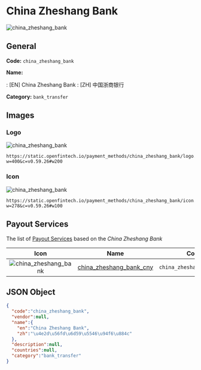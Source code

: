
# China Zheshang Bank 
![china_zheshang_bank](https://static.openfintech.io/payment_methods/china_zheshang_bank/logo.svg?w=400&c=v0.59.26#w200)  

## General 
**Code:** `china_zheshang_bank` 
 
**Name:** 
 
:	[EN] China Zheshang Bank 
:	[ZH] 中国浙商银行 
 
**Category:** `bank_transfer` 
 

## Images 

### Logo 
![china_zheshang_bank](https://static.openfintech.io/payment_methods/china_zheshang_bank/logo.svg?w=400&c=v0.59.26#w200)  

```
https://static.openfintech.io/payment_methods/china_zheshang_bank/logo.svg?w=400&c=v0.59.26#w200
```  

### Icon 
![china_zheshang_bank](https://static.openfintech.io/payment_methods/china_zheshang_bank/icon.svg?w=278&c=v0.59.26#w100)  

```
https://static.openfintech.io/payment_methods/china_zheshang_bank/icon.svg?w=278&c=v0.59.26#w100
```  

## Payout Services 
 
The list of [Payout Services](/payout-services/) based on the _China Zheshang Bank_ 

|Icon|Name|Code| 
|:---:|:---:|:---:| 
|![china_zheshang_bank](https://static.openfintech.io/payout_methods/china_zheshang_bank/icon.svg?w=278&c=v0.59.26#w40) |[china_zheshang_bank_cny](/payout-services/china_zheshang_bank_cny/)|`china_zheshang_bank_cny`| 
 

## JSON Object 

```json
{
  "code":"china_zheshang_bank",
  "vendor":null,
  "name":{
    "en":"China Zheshang Bank",
    "zh":"\u4e2d\u56fd\u6d59\u5546\u94f6\u884c"
  },
  "description":null,
  "countries":null,
  "category":"bank_transfer"
}
```  

